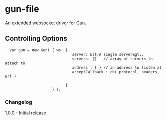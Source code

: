 
# gun-file

An extended websocket driver for Gun.

## Controlling Options

```
  var gun = new Gun( { ws: { 
                              server: &lt;A single server&gt;,
                              servers: []   // array of servers to attach to
                              address : { } // an address to listen at
                              acceptCallback : cb( protocol, headers, url )
                              
                           } 
                     } );

```

### Changelog

1.0.0 - Initial release




